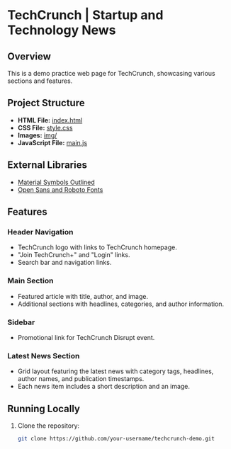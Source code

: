 # TechCrunch | Startup and Technology News

## Overview

This is a demo practice web page for TechCrunch, showcasing various sections and features.

## Project Structure

- **HTML File:** [index.html](index.html)
- **CSS File:** [style.css](css/style.css)
- **Images:** [img/](img/)
- **JavaScript File:** [main.js](js/main.js)

## External Libraries

- [Material Symbols Outlined](https://fonts.googleapis.com/css2?family=Material+Symbols+Outlined:opsz,wght,FILL,GRAD@48,400,0,0)
- [Open Sans and Roboto Fonts](https://fonts.googleapis.com/css2?family=Open+Sans:wght@400;500;600;700&family=Roboto:wght@300;400;500;600;700&display=swap)

## Features

### Header Navigation

- TechCrunch logo with links to TechCrunch homepage.
- "Join TechCrunch+" and "Login" links.
- Search bar and navigation links.

### Main Section

- Featured article with title, author, and image.
- Additional sections with headlines, categories, and author information.

### Sidebar

- Promotional link for TechCrunch Disrupt event.

### Latest News Section

- Grid layout featuring the latest news with category tags, headlines, author names, and publication timestamps.
- Each news item includes a short description and an image.

## Running Locally

1. Clone the repository:

   ```bash
   git clone https://github.com/your-username/techcrunch-demo.git
